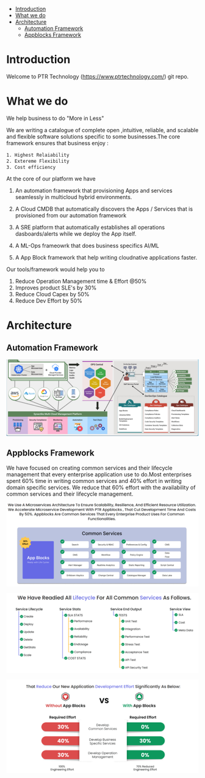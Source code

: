 <!-- TOC -->
- [Introduction](#introduction)
- [What we do](#what-we-do)
- [Architecture](#architecture)
  - [Automation Framework](#automation-framework)
  - [Appblocks Framework](#appblocks-framework)
<!-- /TOC -->
# Introduction

Welcome to PTR Technology (https://www.ptrtechnology.com/) git repo.

# What we do

We help business to do "More in Less"

We are writing a catalogue of complete open ,intuitive, reliable, and scalable and flexible software solutions specific to some businesses.The core framework ensures that business enjoy :

    1. Highest Relaiability
    2. Extereme Flexibility
    3. Cost efficiency
   

At the core of our platform we have

   1. An automation framework that provisioning Apps and services seamlessly in multicloud hybrid environments. 
   
   2. A Cloud CMDB that automatically discovers the Apps / Services that is provisioned from our automation framework
   
   3. A SRE platform that automatically establishes all operations dasboards/alerts while we deploy the App itself.
   
   4. A ML-Ops frameowrk that does business specifics AI/ML
   
   5. A App Block framework that help writing cloudnative applications faster.

Our tools/framework would help you to

1. Reduce Operation Management time & Effort @50%
2. Improves product SLE's by 30%
3. Reduce Cloud Capex by 50%
4. Reduce Dev Effort by 50%

# Architecture

##  Automation Framework

![alt text](image.png)

## Appblocks Framework

We have focused on creating common services and their lifecycle management that every enterprise application use to do.Most enterprises spent 60% time in writing common services and 40% effort in writing domain specific services. We reduce that 60% effort with the availability of common services and their lifecycle management.



![alt text](image-1.png)

![alt text](image-2.png)

![alt text](image-3.png)

